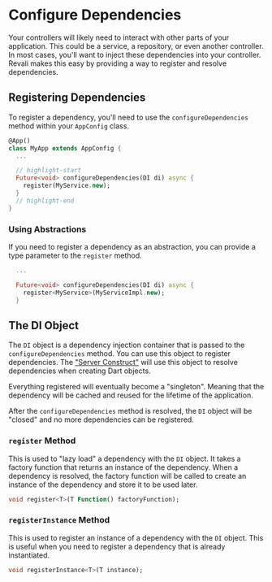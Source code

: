 # Configure Dependencies

Your controllers will likely need to interact with other parts of your application. This could be a service, a repository, or even another controller. In most cases, you'll want to inject these dependencies into your controller. Revali makes this easy by providing a way to register and resolve dependencies.

## Registering Dependencies

To register a dependency, you'll need to use the `configureDependencies` method within your `AppConfig` class.

```dart title="routes/my_app.dart"
@App()
class MyApp extends AppConfig {
  ...

  // highlight-start
  Future<void> configureDependencies(DI di) async {
    register(MyService.new);
  }
  // highlight-end
}
```

### Using Abstractions

If you need to register a dependency as an abstraction, you can provide a type parameter to the `register` method.

```dart title="routes/my_app.dart"
  ...

  Future<void> configureDependencies(DI di) async {
    register<MyService>(MyServiceImpl.new);
  }
```

## The DI Object

The `DI` object is a dependency injection container that is passed to the `configureDependencies` method. You can use this object to register dependencies. The ["Server Construct"](/constructs#server-constructs) will use this object to resolve dependencies when creating Dart objects.

Everything registered will eventually become a "singleton". Meaning that the dependency will be cached and reused for the lifetime of the application.

After the `configureDependencies` method is resolved, the `DI` object will be "closed" and no more dependencies can be registered.

### `register` Method

This is used to "lazy load" a dependency with the `DI` object. It takes a factory function that returns an instance of the dependency. When a dependency is resolved, the factory function will be called to create an instance of the dependency and store it to be used later.

```dart
void register<T>(T Function() factoryFunction);
```

### `registerInstance` Method

This is used to register an instance of a dependency with the `DI` object. This is useful when you need to register a dependency that is already instantiated.

```dart
void registerInstance<T>(T instance);
```
